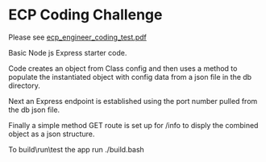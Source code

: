 # ECP Coding Challenge

Please see [ecp_engineer_coding_test.pdf](./ecp_engineer_coding_test.pdf)

Basic Node js Express starter code.

Code creates an object from Class config and then uses a method to populate the instantiated object with config data from a json file in the db directory.

Next an Express endpoint is established using the port number pulled from the db json file.

Finally a simple method GET route is set up for /info to disply the combined object as a json structure.

To build\run\\test the app run ./build.bash
